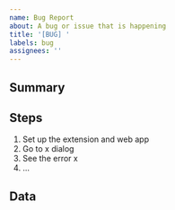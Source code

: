 ```yaml
---
name: Bug Report
about: A bug or issue that is happening
title: '[BUG] '
labels: bug
assignees: ''
---
```


## Summary

<!-- A summary of what happened -->

## Steps

<!-- The steps to reproduce -->

1. Set up the extension and web app
2. Go to x dialog
3. See the error x
4. ...

## Data

<!-- Any screenshots, related issues, etc. about this problem -->
